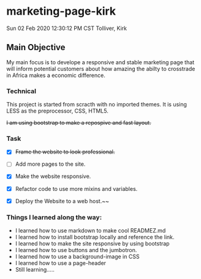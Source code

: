 # marketing-page-kirk
Sun 02 Feb 2020 12:30:12 PM CST 
Tolliver, Kirk


## Main Objective

My main focus is to develope a responsive and stable marketing page that will inform potential customers about how amazing the abilty to crosstrade in Africa makes a economic difference.

### Technical
This project is started from scracth with no imported themes. It is using LESS as the preprocessor, CSS, HTML5.

~~I am using bootstrap to make a repospive and fast layout.~~

### Task
- [x] ~~Frame the website to look professional.~~

- [ ] Add more pages to the site.

- [x] Make the website responsive.

- [x] Refactor code to use more mixins and variables.

- [x] Deploy the Website to a web host.~~


### Things I learned along the way:

* I learned how to use markdown to make cool READMEZ.md
* I learned how to install bootstrap locally and reference the link.
* I learned how to make the site responsive by using bootstrap
* I learned how to use buttons and the jumbotron.
* I learned how to use a  background-image in CSS
* I learned how to use a page-header 
* Still learning.....
